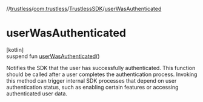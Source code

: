 //[trustless](../../../index.md)/[com.trustless](../index.md)/[TrustlessSDK](index.md)/[userWasAuthenticated](user-was-authenticated.md)

# userWasAuthenticated

[kotlin]\
suspend fun [userWasAuthenticated](user-was-authenticated.md)()

Notifies the SDK that the user has successfully authenticated. This function should be called after a user completes the authentication process. Invoking this method can trigger internal SDK processes that depend on user authentication status, such as enabling certain features or accessing authenticated user data.
